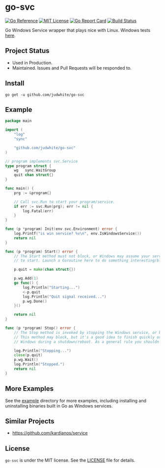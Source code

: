# go-svc

[![Go Reference](https://pkg.go.dev/badge/github.com/judwhite/go-svc.svg)](https://pkg.go.dev/github.com/judwhite/go-svc)
[![MIT License](https://img.shields.io/badge/license-MIT-007d9c)](https://github.com/judwhite/go-svc/blob/main/LICENSE)
[![Go Report Card](https://goreportcard.com/badge/github.com/judwhite/go-svc)](https://goreportcard.com/report/github.com/judwhite/go-svc)
[![Build Status](https://circleci.com/gh/judwhite/go-svc.svg?style=svg )](https://circleci.com/gh/judwhite/go-svc)

Go Windows Service wrapper that plays nice with Linux. Windows tests [here](https://github.com/judwhite/go-svc/blob/main/svc_windows_test.go).

## Project Status

- Used in Production.
- Maintained. Issues and Pull Requests will be responded to.

## Install

`go get -u github.com/judwhite/go-svc`

## Example

```go
package main

import (
	"log"
	"sync"

	"github.com/judwhite/go-svc"
)

// program implements svc.Service
type program struct {
	wg   sync.WaitGroup
	quit chan struct{}
}

func main() {
	prg := &program{}

	// Call svc.Run to start your program/service.
	if err := svc.Run(prg); err != nil {
		log.Fatal(err)
	}
}

func (p *program) Init(env svc.Environment) error {
	log.Printf("is win service? %v\n", env.IsWindowsService())
	return nil
}

func (p *program) Start() error {
	// The Start method must not block, or Windows may assume your service failed
	// to start. Launch a Goroutine here to do something interesting/blocking.

	p.quit = make(chan struct{})

	p.wg.Add(1)
	go func() {
		log.Println("Starting...")
		<-p.quit
		log.Println("Quit signal received...")
		p.wg.Done()
	}()

	return nil
}

func (p *program) Stop() error {
	// The Stop method is invoked by stopping the Windows service, or by pressing Ctrl+C on the console.
	// This method may block, but it's a good idea to finish quickly or your process may be killed by
	// Windows during a shutdown/reboot. As a general rule you shouldn't rely on graceful shutdown.

	log.Println("Stopping...")
	close(p.quit)
	p.wg.Wait()
	log.Println("Stopped.")
	return nil
}
```

## More Examples

See the [example](https://github.com/judwhite/go-svc/tree/main/example) directory for more examples, including installing and uninstalling binaries built in Go as Windows services.

## Similar Projects

- https://github.com/kardianos/service

## License

`go-svc` is under the MIT license. See the [LICENSE](https://github.com/judwhite/go-svc/blob/main/LICENSE) file for details.
